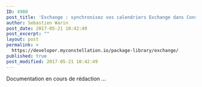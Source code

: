 ```yaml
---
ID: 4908
post_title: 'Exchange : synchronisez vos calendriers Exchange dans Constellation'
author: Sebastien Warin
post_date: 2017-05-21 10:42:49
post_excerpt: ""
layout: post
permalink: >
  https://developer.myconstellation.io/package-library/exchange/
published: true
post_modified: 2017-05-21 10:42:49
---
```

Documentation en cours de rédaction ...